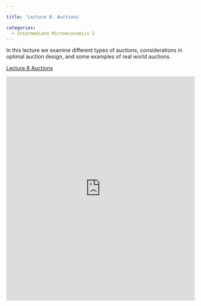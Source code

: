```yaml
---

title: 'Lecture 8: Auctions'

categories:
  - Intermediate Microeconomics 2
---
```

In this lecture we examine different types of auctions, considerations in optimal auction design, and some examples of real world auctions.  

<a title="View Lecture 8 Auctions on Scribd" href="https://www.scribd.com/doc/139143521/Lecture-8-Auctions" >Lecture 8 Auctions</a>

<iframe src="https://www.scribd.com/embeds/139143521/content?start_page=1&view_mode=scroll" data-auto-height="false" data-aspect-ratio="undefined" scrolling="no" width="100%" height="600" frameborder="0"></iframe>